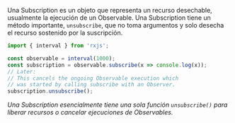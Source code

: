 
Una Subscription es un objeto que representa un recurso desechable, usualmente la ejecución de un Observable. Una Subscription tiene un método importante, `unsubscribe`, que no toma argumentos y solo desecha el recurso sostenido por la suscripción.

```javascript
import { interval } from 'rxjs';

const observable = interval(1000);
const subscription = observable.subscribe(x => console.log(x));
// Later:
// This cancels the ongoing Observable execution which
// was started by calling subscribe with an Observer.
subscription.unsubscribe();
```

_Una Subscription esencialmente tiene una sola función `unsubscribe()` para liberar recursos o cancelar ejecuciones de Observables._

